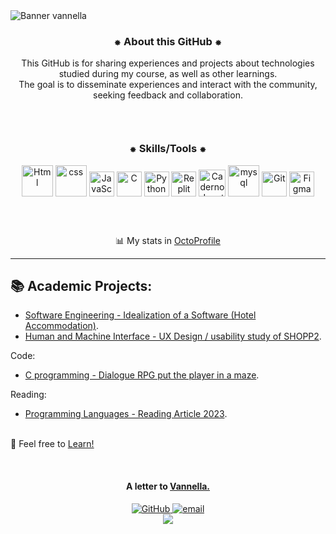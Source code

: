<img src="https://github.com/vannella/Vannella/blob/dfb52ebd99a1d1ee5ed9a7958bd7377b1fdaa92c/_banner%20github%203%20(2).gif" alt="Banner vannella">

<div align="center">
  <h3>⁕ About this GitHub ⁕</h3>
 This GitHub is for sharing experiences and projects about technologies studied during my course, as well as other learnings.
<br>
The goal is to disseminate experiences and interact with the community, seeking feedback and collaboration.
</div>

<br>

<div align="center">
   <img src="https://media.tenor.com/C9Dy-V7KTMMAAAAi/line.gif" Height="10"><img src="https://media.tenor.com/C9Dy-V7KTMMAAAAi/line.gif" Height="10">
</div>

<br>

<div align="center">
 <h3>⁕ Skills/Tools ⁕</h3>
  
  <img src="https://user-images.githubusercontent.com/25181517/192158954-f88b5814-d510-4564-b285-dff7d6400dad.png" alt="Html" Height="50" Width="50"/>
  <img src="https://user-images.githubusercontent.com/25181517/183898674-75a4a1b1-f960-4ea9-abcb-637170a00a75.png" alt="css" Height="50" Width="50"/>
  <img src="https://user-images.githubusercontent.com/25181517/117447155-6a868a00-af3d-11eb-9cfe-245df15c9f3f.png" alt="JavaScript" Height="40" Width="40"/>
  <img src="https://user-images.githubusercontent.com/25181517/192106070-46255bcf-65e6-4c6b-a296-bf8d0d8fb2a7.png" alt="C" Height="40" Width="40"/>
  <img src="https://user-images.githubusercontent.com/25181517/183423507-c056a6f9-1ba8-4312-a350-19bcbc5a8697.png" alt="Python" Height="40" Width="40"/>
  <img src="https://cdn.jsdelivr.net/gh/devicons/devicon@latest/icons/replit/replit-original.svg" alt="Replit" Height="40" Width="40"/>
  <img src="https://user-images.githubusercontent.com/25181517/183914128-3fc88b4a-4ac1-40e6-9443-9a30182379b7.png" alt="Caderno Jupyter" Height="43" Width="43"/>
  <img src="https://user-images.githubusercontent.com/25181517/183896128-ec99105a-ec1a-4d85-b08b-1aa1620b2046.png" alt="mysql" Height="50" Width="50"/>
  <img src="https://cdn.jsdelivr.net/gh/devicons/devicon@latest/icons/git/git-original.svg" alt="Git" Height="40" Width="40"/>
  <img src="https://user-images.githubusercontent.com/25181517/189715289-df3ee512-6eca-463f-a0f4-c10d94a06b2f.png" alt="Figma" Height="40" Width="40"/>

</div>
</h3>

<br>

<div align="center">
   <img src="https://media.tenor.com/C9Dy-V7KTMMAAAAi/line.gif" Height="10"><img src="https://media.tenor.com/C9Dy-V7KTMMAAAAi/line.gif" Height="10">
</div>

<br>

<div align="center">

   📊 My stats in [OctoProfile](https://octoprofile.vercel.app/user?id=Vannella)

</div>


---

<H2>📚 Academic Projects:</H2>

- [Software Engineering - Idealization of a Software (Hotel Accommodation)](https://github.com/Vannella/ES1-HospedagemHotel). <br>
- [Human and Machine Interface - UX Design / usability study of SHOPP2](https://github.com/Vannella/RelatorioShopp2). <br>

Code:
- [C programming - Dialogue RPG put the player in a maze](https://github.com/Vannella/ESCAPE-THE-MAZE). <br>

Reading:
- [Programming Languages - Reading Article 2023](https://github.com/Vannella/LeituraArtigo2023). <br><br>
  
🚀 Feel free to [Learn!](https://github.com/Vannella/Aprendizagem)

<br>

 <div align="center">
   <h4>A letter to <a href="https://github.com/vannella/Vannella/issues/new?assignees=&labels=good+first+issue&projects=&template=%F0%9F%93%9Cletter-to-vannella--.md&title=%F0%9F%96%8A+Writing-">Vannella.</a></h4>
   <a href="https://github.com/Vannella">
      <img src="https://img.shields.io/badge/GitHub-000000?style=for-the-badge&logo=github&logoColor=purple" alt="GitHub">
   </a>
   
   <a href="https://giovanavannela@gmail.com">
      <img src="https://img.shields.io/badge/Gmail-000000?style=for-the-badge&logo=gmail&logoColor=purple" alt="email"/><br>
   </a>
    <img src="https://komarev.com/ghpvc/?username=vannella&label=Profile%20views&color=000000&style=flat">
</div>






